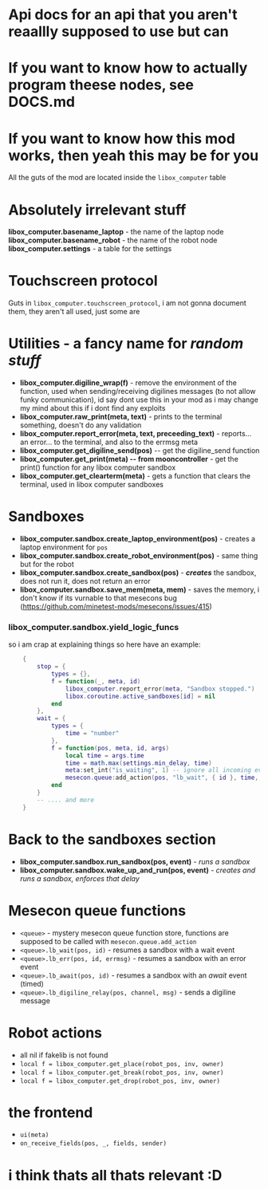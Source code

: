 # Api docs for an api that you aren't reaallly supposed to use but can
# If you want to know how to actually program theese nodes, see DOCS.md

# If you want to know how this mod works, then yeah this may be for you

All the guts of the mod are located inside the `libox_computer` table


# Absolutely irrelevant stuff

**libox_computer.basename_laptop** - the name of the laptop node  
**libox_computer.basename_robot** - the name of the robot node  
**libox_computer.settings** - a table for the settings

# Touchscreen protocol
Guts in `libox_computer.touchscreen_protocol`, i am not gonna document them, they aren't all used, just some are

# Utilities - a fancy name for *random stuff*
- **libox_computer.digiline_wrap(f)** - remove the environment of the function, used when sending/receiving digilines messages (to not allow funky communication), id say dont use this in your mod as i may change my mind about this if i dont find any exploits
- **libox_computer.raw_print(meta, text)** - prints to the terminal something, doesn't do any validation
- **libox_computer.report_error(meta, text, preceeding_text)** - reports... an error... to the terminal, and also to the errmsg meta
- **libox_computer.get_digiline_send(pos)** -- get the digiline_send function
- **libox_computer.get_print(meta) -- from mooncontroller** - get the print() function for any libox computer sandbox
- **libox_computer.get_clearterm(meta)** - gets a function that clears the terminal, used in libox computer sandboxes

# Sandboxes
- **libox_computer.sandbox.create_laptop_environment(pos)** - creates a laptop environment for `pos`
- **libox_computer.sandbox.create_robot_environment(pos)** - same thing but for the robot
- **libox_computer.sandbox.create_sandbox(pos)** - ***creates*** the sandbox, does not run it, does not return an error
- **libox_computer.sandbox.save_mem(meta, mem)** - saves the memory, i don't know if its vurnable to that mesecons bug (https://github.com/minetest-mods/mesecons/issues/415)

### **libox_computer.sandbox.yield_logic_funcs**
so i am crap at explaining things so here have an example:
```lua
    {
        stop = { 
            types = {},
            f = function(_, meta, id)
                libox_computer.report_error(meta, "Sandbox stopped.")
                libox.coroutine.active_sandboxes[id] = nil
            end
        },
        wait = {
            types = {
                time = "number"
            },
            f = function(pos, meta, id, args)
                local time = args.time
                time = math.max(settings.min_delay, time)
                meta:set_int("is_waiting", 1) -- ignore all incoming events
                mesecon.queue:add_action(pos, "lb_wait", { id }, time, id, 1)
            end
        }
        -- .... and more
    }
```

# Back to the sandboxes section
- **libox_computer.sandbox.run_sandbox(pos, event)** - *runs a sandbox*
- **libox_computer.sandbox.wake_up_and_run(pos, event)** - *creates and runs a sandbox, enforces that delay*

# Mesecon queue functions
- `<queue>` - mystery mesecon queue function store, functions are supposed to be called with `mesecon.queue.add_action`
- `<queue>.lb_wait(pos, id)` - resumes a sandbox with a wait event
- `<queue>.lb_err(pos, id, errmsg)` - resumes a sandbox with an error event
- `<queue>.lb_await(pos, id)` - resumes a sandbox with an *await* event (timed)
- `<queue>.lb_digiline_relay(pos, channel, msg)` - sends a digiline message

# Robot actions
- all nil if fakelib is not found
- `local f = libox_computer.get_place(robot_pos, inv, owner)`
- `local f = libox_computer.get_break(robot_pos, inv, owner)`
- `local f = libox_computer.get_drop(robot_pos, inv, owner)`

# the frontend
- `ui(meta)`
- `on_receive_fields(pos, _, fields, sender)`

# i think thats all thats relevant :D
